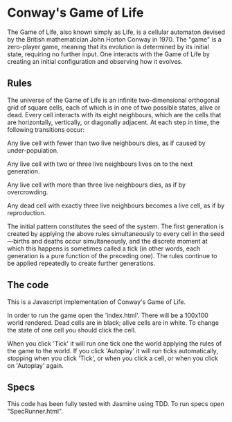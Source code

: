 Conway's Game of Life
=====================

The Game of Life, also known simply as Life, is a cellular automaton devised by the British mathematician John Horton Conway in 1970.
The "game" is a zero-player game, meaning that its evolution is determined by its initial state, requiring no further input. One interacts with the Game of Life by creating an initial configuration and observing how it evolves.


Rules
-----

The universe of the Game of Life is an infinite two-dimensional orthogonal grid of square cells, each of which is in one of two possible states, alive or dead. Every cell interacts with its eight neighbours, which are the cells that are horizontally, vertically, or diagonally adjacent. At each step in time, the following transitions occur:

Any live cell with fewer than two live neighbours dies, as if caused by under-population.

Any live cell with two or three live neighbours lives on to the next generation.

Any live cell with more than three live neighbours dies, as if by overcrowding.

Any dead cell with exactly three live neighbours becomes a live cell, as if by reproduction.

The initial pattern constitutes the seed of the system. The first generation is created by applying the above rules simultaneously to every cell in the seed—births and deaths occur simultaneously, and the discrete moment at which this happens is sometimes called a tick (in other words, each generation is a pure function of the preceding one). The rules continue to be applied repeatedly to create further generations.

The code
--------

This is a Javascript implementation of Conway's Game of Life.

In order to run the game open the 'index.html'. There will be a 100x100 world rendered. Dead cells are in black; alive cells are in white. To change the state of one cell you should click the cell.

When you click 'Tick' it will run one tick one the world applying the rules of the game to the world. If you click 'Autoplay' it will run ticks automatically, stopping when you click 'Tick', or when you click a cell, or when you click on 'Autoplay' again.


Specs
-----
This code has been fully tested with Jasmine using TDD. To run specs open "SpecRunner.html".
